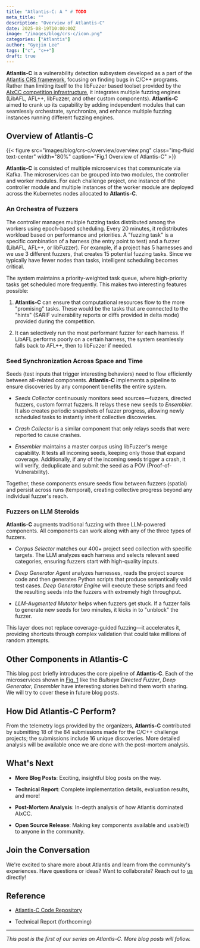 ```yaml
---
title: "Atlantis-C: A " # TODO
meta_title: ""
description: "Overview of Atlantis-C"
date: 2025-08-19T10:00:00Z
image: "/images/blog/crs-c/icon.png"
categories: ["Atlantis"]
author: "Gyejin Lee"
tags: ["c", "c++"]
draft: true
---
```


**Atlantis-C** is a vulnerability detection subsystem developed as a part of the [Atlantis CRS framework](https://team-atlanta.github.io/blog/post-atl-infra/), focusing on finding bugs in C/C++ programs.
Rather than limiting itself to the libFuzzer based toolset provided by the [AIxCC competition infrastructure](https://github.com/aixcc-finals/oss-fuzz-aixcc/),
it integrates multiple fuzzing engines (LibAFL, AFL++, libFuzzer, and other custom components).
**Atlantis-C** aimed to crank up its capability by adding independent modules
that can seamlessly orchestrate, synchronize, and enhance
multiple fuzzing instances running different fuzzing engines.

## Overview of **Atlantis-C**

{{< figure src="images/blog/crs-c/overview/overview.png" class="img-fluid text-center" width="80%" caption="Fig.1 Overview of Atlantis-C" >}}

**Atlantis-C** is consisted of multiple microservices that communicate via Kafka.
The microservices can be grouped into two modules, the controller and worker modules.
For each challenge project, one instance of the controller module and multiple instances of the worker module
are deployed across the Kubernetes nodes allocated to **Atlantis-C**.

### An Orchestra of Fuzzers

The controller manages multiple fuzzing tasks distributed among the workers using epoch-based scheduling.
Every 20 minutes, it redistributes workload based on performance and priorities.
A "fuzzing task" is a specific combination of a harness (the entry point to test)
and a fuzzer (LibAFL, AFL++, or libFuzzer).
For example, if a project has 5 harnesses and we use 3 different fuzzers, that creates 15 potential fuzzing tasks.
Since we typically have fewer nodes than tasks, intelligent scheduling becomes critical.

The system maintains a priority-weighted task queue, where high-priority tasks get scheduled more frequently.
This makes two interesting features possible:

1. **Atlantis-C** can ensure that computational resources flow to the more "promising" tasks.
These would be the tasks that are connected to the "hints"
(SARIF vulnerability reports or diffs provided in delta mode) provided during the competition.

2. It can selectively run the most performant fuzzer for each harness.
If LibAFL performs poorly on a certain harness, the system seamlessly falls back to AFL++, then to libFuzzer if needed.

### Seed Synchronization Across Space and Time

Seeds (test inputs that trigger interesting behaviors) need to flow efficiently between all-related components.
**Atlantis-C** implements a pipeline to ensure discoveries by any component benefits the entire system.

- *Seeds Collector* continuously monitors seed sources—fuzzers, directed fuzzers, custom format fuzzers. 
It relays these new seeds to *Ensembler*.
It also creates periodic snapshots of fuzzer progress,
allowing newly scheduled tasks to instantly inherit collective discoveries.

- *Crash Collector* is a similar component that only relays seeds that were reported to cause crashes.

- *Ensembler* maintains a master corpus using libFuzzer's merge capability.
It tests all incoming seeds, keeping only those that expand coverage.
Additionally, if any of the incoming seeds trigger a crash,
it will verify, deduplicate and submit the seed as a POV (Proof-of-Vulnerability).

Together, these components ensure seeds flow between fuzzers (spatial) and persist across runs (temporal),
creating collective progress beyond any individual fuzzer's reach.

### Fuzzers on LLM Steroids

**Atlantis-C** augments traditional fuzzing with three LLM-powered components.
All components can work along with any of the three types of fuzzers.

- *Corpus Selector* matches our 400+ project seed collection with specific targets.
The LLM analyzes each harness and selects relevant seed categories,
ensuring fuzzers start with high-quality inputs.

- *Deep Generator Agent* analyzes harnesses, reads the project source code and then generates Python scripts
that produce semantically valid test cases.
*Deep Generator Engine* will execute these scripts and feed the resulting seeds into the fuzzers with extremely high throughput.

- *LLM-Augmented Mutator* helps when fuzzers get stuck.
If a fuzzer fails to generate new seeds for two minutes, it kicks in to "unblock" the fuzzer.

This layer does not replace coverage-guided fuzzing—it accelerates it,
providing shortcuts through complex validation that could take millions of random attempts.

## Other Components in **Atlantis-C**

This blog post briefly introduces the core pipeline of **Atlantis-C**.
Each of the microservices shown in [Fig. 1](#overview-of-atlantis-c)
like the *Bullseye Directed Fuzzer*, *Deep Generator*, *Ensembler* have interesting stories behind them worth sharing.
We will try to cover these in future blog posts.

## How Did **Atlantis-C** Perform?

From the telemetry logs provided by the organizers,
**Atlantis-C** contributed by submitting 18 of the 84 submissions made for the C/C++ challenge projects;
the submissions include 16 unique discoveries.
More detailed analysis will be available once we are done with the post-mortem analysis.

## What's Next

- **More Blog Posts**: Exciting, insightful blog posts on the way.

- **Technical Report**: Complete implementation details, evaluation results, and more!

- **Post-Mortem Analysis**: In-depth analysis of how Atlantis dominated AIxCC.

- **Open Source Release**: Making key components available and usable(!) to anyone in the community.

## Join the Conversation

We're excited to share more about Atlantis and learn from the community's experiences.
Have questions or ideas? Want to collaborate?
Reach out to [us](https://www.linkedin.com/company/team-atlanta/) directly!

## Reference

- [Atlantis-C Code Repository](https://github.com/Team-Atlanta/aixcc-afc-atlantis/tree/main/example-crs-webservice/crs-userspace)

- Technical Report (forthcoming)

---

*This post is the first of our series on Atlantis-C. More blog posts will follow.*
